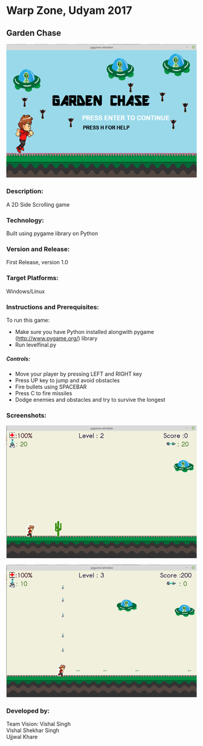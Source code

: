 # Warp Zone, Udyam 2017  
## Garden Chase 

![](https://github.com/Udyam-Warp-Zone-Event/Garden-Chase/raw/master/Screenshots/1.png)

### Description:
A 2D Side Scrolling game

### Technology:
Built using pygame library on Python

### Version and Release:
First Release, version 1.0

### Target Platforms:
Windows/Linux

### Instructions and Prerequisites:   
To run this game:  
* Make sure you have Python installed alongwith pygame (http://www.pygame.org/) library
* Run levelfinal.py

##### Controls:
* Move your player by pressing LEFT and RIGHT key
* Press UP key to jump and avoid obstacles
* Fire bullets using SPACEBAR
* Press C to fire missiles
* Dodge enemies and obstacles and try to survive the longest

### Screenshots:
![](https://github.com/Udyam-Warp-Zone-Event/Garden-Chase/raw/master/Screenshots/2.png)

![](https://github.com/Udyam-Warp-Zone-Event/Garden-Chase/raw/master/Screenshots/3.png)


### Developed by: 
Team Vision:
Vishal Singh  
Vishal Shekhar Singh  
Ujjwal Khare 

